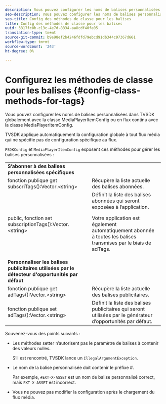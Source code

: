 ```yaml
---
description: Vous pouvez configurer les noms de balises personnalisées dans TVSDK globalement avec la classe MediaPlayerItemConfig ou en flux continu avec la classe MediaPlayerItemConfig.
seo-description: Vous pouvez configurer les noms de balises personnalisées dans TVSDK globalement avec la classe MediaPlayerItemConfig ou en flux continu avec la classe MediaPlayerItemConfig.
seo-title: Config des méthodes de classe pour les balises
title: Config des méthodes de classe pour les balises
uuid: 3317fc8b-c13c-4e7d-8334-aa8cdf40fa05
translation-type: tm+mt
source-git-commit: b9e98ef2b4246fdfd79ebcd91db344c97367d661
workflow-type: tm+mt
source-wordcount: '243'
ht-degree: 0%

---
```



# Configurez les méthodes de classe pour les balises {#config-class-methods-for-tags}

Vous pouvez configurer les noms de balises personnalisées dans TVSDK globalement avec la classe MediaPlayerItemConfig ou en flux continu avec la classe MediaPlayerItemConfig.

TVSDK applique automatiquement la configuration globale à tout flux média qui ne spécifie pas de configuration spécifique au flux.

`PSDKConfig` et `MediaPlayerItemConfig` exposent ces méthodes pour gérer les balises personnalisées :

<table id="table_B37A6C75270D47BC99258F2884AD6905"> 
 <tbody> 
  <tr> 
   <td colname="1"><b>S’abonner à des balises personnalisées spécifiques</b> </td> 
   <td colname="3"> </td>
  </tr> 
  <tr> 
   <td colname="col1"><span class="codeph"> fonction publique get subscriTags():Vector.&lt;string&gt;</span> </td> 
   <td colname="col2"> Récupère la liste actuelle des balises abonnées. </td> 
  </tr> 
  <tr> 
   <td colname="col1"><span class="codeph"> public, fonction set subscriptionTags():Vector.&lt;string&gt;</span> </td> 
   <td colname="col2">Définit la liste des balises abonnées qui seront exposées à l’application. <p>Votre application est également automatiquement abonnée à toutes les balises transmises par le biais de <span class="codeph"> adTags</span>. </p> </td> 
  </tr> 
  <tr> 
   <td colname="1"><b>Personnaliser les balises publicitaires utilisées par le détecteur d'opportunités par défaut  </b> </td> 
   <td colname="3"> </td>
  </tr> 
  <tr> 
   <td colname="col1"><span class="codeph"> fonction publique get adTags():Vector.&lt;string&gt;</span> </td> 
   <td colname="col2"> Récupère la liste actuelle des balises publicitaires. </td> 
  </tr> 
  <tr> 
   <td colname="col1"><span class="codeph"> fonction publique set adTags():Vector.&lt;string&gt;</span> </td> 
   <td colname="col2"> Définit la liste des balises publicitaires qui seront utilisées par le générateur d’opportunités par défaut. </td> 
  </tr> 
 </tbody> 
</table>

Souvenez-vous des points suivants :

* Les méthodes setter n’autorisent pas le paramètre de balises à contenir des valeurs nulles.

   S’il est rencontré, TVSDK lance un `IllegalArgumentException`.
* Le nom de la balise personnalisée doit contenir le préfixe #.

   Par exemple, `#EXT-X-ASSET` est un nom de balise personnalisé correct, mais `EXT-X-ASSET` est incorrect.
* Vous ne pouvez pas modifier la configuration après le chargement du flux média.

